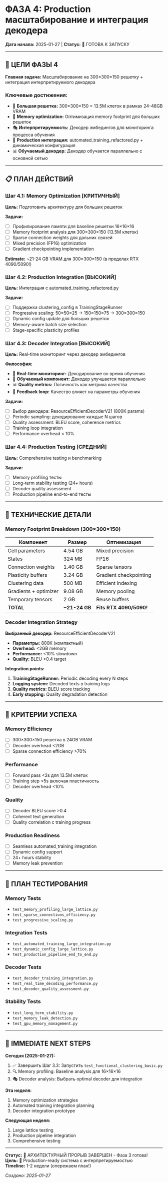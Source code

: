 # ФАЗА 4: Production масштабирование и интеграция декодера

**Дата начала:** 2025-01-27 | **Статус:** 🚀 ГОТОВА К ЗАПУСКУ

---

## 🎯 ЦЕЛИ ФАЗЫ 4

**Главная задача:** Масштабирование на 300×300×150 решетку + интеграция интерпретируемого декодера

### Ключевые достижения:

- 🎯 **Большая решетка:** 300×300×150 = 13.5M клеток в рамках 24-48GB VRAM
- 🔧 **Memory optimization:** Оптимизация memory footprint для больших решеток
- 🎭 **Интерпретируемость:** Декодер эмбедингов для мониторинга процесса обучения
- 🔄 **Production интеграция:** automated_training_refactored.py + динамическая конфигурация
- 📊 **Обучаемый декодер:** Декодер обучается параллельно с основной сетью

---

## 📋 ПЛАН ДЕЙСТВИЙ

### Шаг 4.1: Memory Optimization [КРИТИЧНЫЙ]

**Цель:** Подготовить архитектуру для больших решеток

**Задачи:**

- [ ] Профилирование памяти для baseline решетки 16×16×16
- [ ] Memory footprint analysis для 300×300×150 (13.5M клеток)
- [ ] Sparse connection weights для дальних связей
- [ ] Mixed precision (FP16) optimization
- [ ] Gradient checkpointing implementation

**Estimate:** ~21-24 GB VRAM для 300×300×150 (в пределах RTX 4090/5090!)

### Шаг 4.2: Production Integration [ВЫСОКИЙ]

**Цель:** Интеграция с automated_training_refactored.py

**Задачи:**

- [ ] Поддержка clustering_config в TrainingStageRunner
- [ ] Progressive scaling: 50×50×25 → 150×150×75 → 300×300×150
- [ ] Dynamic config update для больших решеток
- [ ] Memory-aware batch size selection
- [ ] Stage-specific plasticity profiles

### Шаг 4.3: Decoder Integration [ВЫСОКИЙ]

**Цель:** Real-time мониторинг через декодер эмбедингов

**Философия:**

- 🎯 **Real-time мониторинг:** Декодирование во время обучения
- 🧠 **Обучаемый компонент:** Декодер улучшается параллельно
- 📊 **Quality metrics:** Логичность как метрика качества
- 🔄 **Feedback loop:** Качество влияет на параметры обучения

**Задачи:**

- [ ] Выбор декодера: ResourceEfficientDecoderV21 (800K params)
- [ ] Periodic sampling: декодирование каждые N шагов
- [ ] Quality assessment: BLEU score, coherence metrics
- [ ] Training loop integration
- [ ] Performance overhead < 10%

### Шаг 4.4: Production Testing [СРЕДНИЙ]

**Цель:** Comprehensive testing и benchmarking

**Задачи:**

- [ ] Memory profiling тесты
- [ ] Long-term stability testing (24+ hours)
- [ ] Decoder quality assessment
- [ ] Production pipeline end-to-end тесты

---

## 🔧 ТЕХНИЧЕСКИЕ ДЕТАЛИ

### Memory Footprint Breakdown (300×300×150)

| Компонент             | Размер        | Оптимизация             |
| --------------------- | ------------- | ----------------------- |
| Cell parameters       | 4.54 GB       | Mixed precision         |
| States                | 324 MB        | FP16                    |
| Connection weights    | 1.40 GB       | Sparse tensors          |
| Plasticity buffers    | 3.24 GB       | Gradient checkpointing  |
| Clustering data       | 500 MB        | Efficient indexing      |
| Gradients + optimizer | 9.08 GB       | Memory pooling          |
| Temporary tensors     | 2 GB          | Reuse buffers           |
| **TOTAL**             | **~21-24 GB** | **Fits RTX 4090/5090!** |

### Decoder Integration Strategy

**Выбранный декодер:** ResourceEfficientDecoderV21

- **Параметры:** 800K (компактный)
- **Overhead:** <2GB memory
- **Performance:** <10% slowdown
- **Quality:** BLEU >0.4 target

**Integration points:**

1. **TrainingStageRunner:** Periodic decoding every N steps
2. **Logging system:** Decoded texts в training logs
3. **Quality metrics:** BLEU score tracking
4. **Early stopping:** Quality degradation detection

---

## 🎯 КРИТЕРИИ УСПЕХА

### Memory Efficiency

- [ ] 300×300×150 решетка в 24GB VRAM
- [ ] Decoder overhead <2GB
- [ ] Sparse connection efficiency >70%

### Performance

- [ ] Forward pass <2s для 13.5M клеток
- [ ] Training step <5s включая пластичность
- [ ] Decoder overhead <10%

### Quality

- [ ] Decoder BLEU score >0.4
- [ ] Coherent text generation
- [ ] Quality correlation с training progress

### Production Readiness

- [ ] Seamless automated_training integration
- [ ] Dynamic config support
- [ ] 24+ hours stability
- [ ] Memory leak prevention

---

## 🧪 ПЛАН ТЕСТИРОВАНИЯ

### Memory Tests

- `test_memory_profiling_large_lattice.py`
- `test_sparse_connections_efficiency.py`
- `test_progressive_scaling.py`

### Integration Tests

- `test_automated_training_large_integration.py`
- `test_dynamic_config_large_lattice.py`
- `test_production_pipeline_end_to_end.py`

### Decoder Tests

- `test_decoder_training_integration.py`
- `test_real_time_decoding_performance.py`
- `test_decoder_quality_assessment.py`

### Stability Tests

- `test_long_term_stability.py`
- `test_memory_leak_detection.py`
- `test_gpu_memory_management.py`

---

## 🚀 IMMEDIATE NEXT STEPS

**Сегодня (2025-01-27):**

1. ✅ Завершить Шаг 3.3: Запустить `test_functional_clustering_basic.py`
2. 🔍 Memory profiling: Baseline analysis для 16×16×16
3. 🎭 Decoder analysis: Выбрать optimal decoder для integration

**Эта неделя:**

1. Memory optimization strategies
2. Automated training integration planning
3. Decoder integration prototype

**Следующая неделя:**

1. Large lattice testing
2. Production pipeline integration
3. Comprehensive testing

---

**Статус:** 🎉 АРХИТЕКТУРНЫЙ ПРОРЫВ ЗАВЕРШЕН - Фаза 3 готова!  
**Цель:** 🚀 Production-ready система с интерпретируемостью  
**Timeline:** 1-2 недели (опережаем план!)

_Создано: 2025-01-27_
